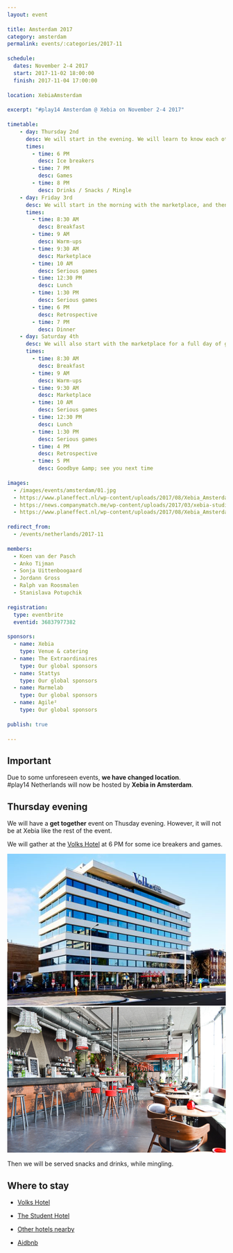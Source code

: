 ```yaml
---
layout: event

title: Amsterdam 2017
category: amsterdam
permalink: events/:categories/2017-11

schedule:
  dates: November 2-4 2017
  start: 2017-11-02 18:00:00
  finish: 2017-11-04 17:00:00

location: XebiaAmsterdam

excerpt: "#play14 Amsterdam @ Xebia on November 2-4 2017"

timetable:
    - day: Thursday 2nd
      desc: We will start in the evening. We will learn to know each other and share a nice time all together.
      times:
        - time: 6 PM
          desc: Ice breakers
        - time: 7 PM
          desc: Games
        - time: 8 PM
          desc: Drinks / Snacks / Mingle
    - day: Friday 3rd
      desc: We will start in the morning with the marketplace, and then we will play games all day long.
      times:
        - time: 8:30 AM
          desc: Breakfast
        - time: 9 AM
          desc: Warm-ups
        - time: 9:30 AM
          desc: Marketplace
        - time: 10 AM
          desc: Serious games
        - time: 12:30 PM
          desc: Lunch
        - time: 1:30 PM
          desc: Serious games
        - time: 6 PM
          desc: Retrospective
        - time: 7 PM
          desc: Dinner 
    - day: Saturday 4th
      desc: We will also start with the marketplace for a full day of games. Whoever needs to catch a plane can leave earlier.
      times:
        - time: 8:30 AM
          desc: Breakfast
        - time: 9 AM
          desc: Warm-ups
        - time: 9:30 AM
          desc: Marketplace
        - time: 10 AM
          desc: Serious games
        - time: 12:30 PM
          desc: Lunch
        - time: 1:30 PM
          desc: Serious games
        - time: 4 PM
          desc: Retrospective
        - time: 5 PM
          desc: Goodbye &amp; see you next time

images:
  - /images/events/amsterdam/01.jpg
  - https://www.planeffect.nl/wp-content/uploads/2017/08/Xebia_Amsterdam_6.jpg
  - https://news.companymatch.me/wp-content/uploads/2017/03/xebia-studio.jpg
  - https://www.planeffect.nl/wp-content/uploads/2017/08/Xebia_Amsterdam_5.jpg

redirect_from:
  - /events/netherlands/2017-11

members:
  - Koen van der Pasch
  - Anko Tijman
  - Sonja Uittenboogaard
  - Jordann Gross
  - Ralph van Roosmalen
  - Stanislava Potupchik

registration: 
  type: eventbrite
  eventid: 36837977382

sponsors:
  - name: Xebia
    type: Venue & catering
  - name: The Extraordinaires
    type: Our global sponsors
  - name: Stattys
    type: Our global sponsors
  - name: Marmelab
    type: Our global sponsors
  - name: Agile²
    type: Our global sponsors

publish: true

---
```


## Important

Due to some unforeseen events, **we have changed location**.  
#play14 Netherlands will now be hosted by **Xebia in Amsterdam**.

## Thursday evening

We will have a **get together** event on Thusday evening.
However, it will not be at Xebia like the rest of the event.

We will gather at the [Volks Hotel](https://www.volkshotel.nl/en/) at 6 PM for some ice breakers and games.

![Volks Hotel](/images/events/amsterdam/Volkshotel-01.jpg)
![Volks Hotel](/images/events/amsterdam/Volkshotel-02.jpg)

Then we will be served snacks and drinks, while mingling. 


## Where to stay

* <i class='fa fa-hotel fa-2x fa-fw'></i> [Volks Hotel](https://www.volkshotel.nl/en)
* <i class='fa fa-hotel fa-2x fa-fw'></i> [The Student Hotel](https://www.thestudenthotel.com/amsterdam-city/)
* <i class='fa fa-hotel fa-2x fa-fw'></i> [Other hotels nearby](https://www.google.nl/maps/search/hotels/@52.3540208,4.9035749,15z/data=!3m1!4b1)

* <i class='fa fa-globe fa-2x fa-fw'></i> [Aidbnb](https://www.airbnb.nl/s/Amsterdam/homes)
